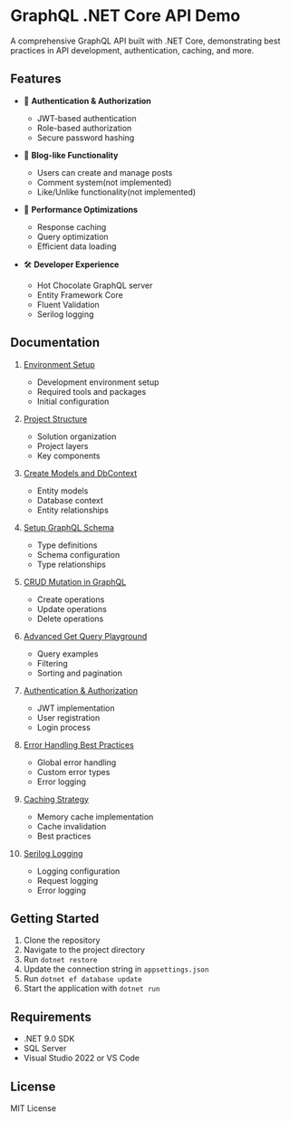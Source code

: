 # GraphQL .NET Core API Demo

A comprehensive GraphQL API built with .NET Core, demonstrating best practices in API development, authentication, caching, and more.

## Features

- 🔐 **Authentication & Authorization**
  - JWT-based authentication
  - Role-based authorization
  - Secure password hashing

- 📝 **Blog-like Functionality**
  - Users can create and manage posts
  - Comment system(not implemented)
  - Like/Unlike functionality(not implemented)

- 🚀 **Performance Optimizations**
  - Response caching
  - Query optimization
  - Efficient data loading

- 🛠️ **Developer Experience**
  - Hot Chocolate GraphQL server
  - Entity Framework Core
  - Fluent Validation
  - Serilog logging

## Documentation

1. [Environment Setup](Docs/01-environment-setup.md)
   - Development environment setup
   - Required tools and packages
   - Initial configuration

2. [Project Structure](Docs/02-project-structure.md)
   - Solution organization
   - Project layers
   - Key components

3. [Create Models and DbContext](Docs/03-create-models-and-dbcontext.md)
   - Entity models
   - Database context
   - Entity relationships

4. [Setup GraphQL Schema](Docs/04-setup-graphql-schema.md)
   - Type definitions
   - Schema configuration
   - Type relationships

5. [CRUD Mutation in GraphQL](Docs/05-crud-mutation-in-graphQL.md)
   - Create operations
   - Update operations
   - Delete operations

6. [Advanced Get Query Playground](Docs/06-advanced-get-query-playground.md)
   - Query examples
   - Filtering
   - Sorting and pagination

7. [Authentication & Authorization](Docs/07-authentication-authorization.md)
   - JWT implementation
   - User registration
   - Login process

8. [Error Handling Best Practices](Docs/08-ErrorHandling-BestPractices.md)
   - Global error handling
   - Custom error types
   - Error logging

9. [Caching Strategy](Docs/9_Caching.md)
   - Memory cache implementation
   - Cache invalidation
   - Best practices

10. [Serilog Logging](Docs/10_Serilog_Logging.md)
    - Logging configuration
    - Request logging
    - Error logging

## Getting Started

1. Clone the repository
2. Navigate to the project directory
3. Run `dotnet restore`
4. Update the connection string in `appsettings.json`
5. Run `dotnet ef database update`
6. Start the application with `dotnet run`

## Requirements

- .NET 9.0 SDK
- SQL Server
- Visual Studio 2022 or VS Code

## License

MIT License 